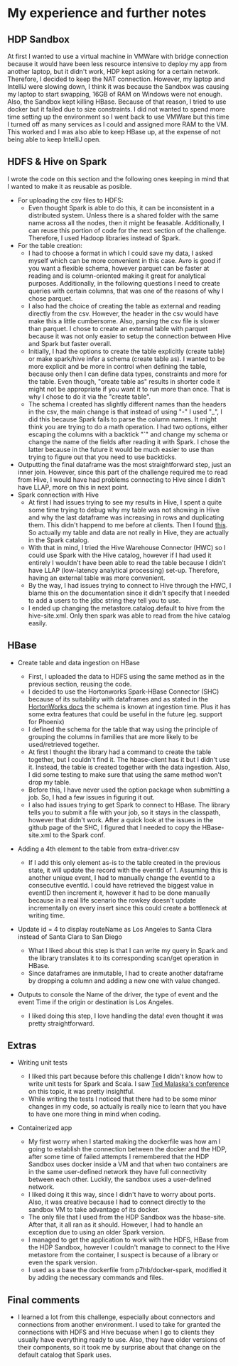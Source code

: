 # My experience and further notes

## HDP Sandbox

At first I wanted to use a virtual machine in VMWare with bridge connection because it would have been less resource intensive to deploy my app from another laptop, but it didn't work, HDP kept asking for a certain network. Therefore, I decided to keep the NAT connection. However, my laptop and IntelliJ were slowing down, I think it was because the Sandbox was causing my laptop to start swapping, 16GB of RAM on Windows were not enough. 
Also, the Sandbox kept killing HBase. Because of that reason, I tried to use docker but it failed due to size constraints.
I did not wanted to spend more time setting up the environment so I went back to use VMWare but this time I turned off as many services as I could and assigned more RAM to the VM. This worked and I was also able to keep HBase up, at the expense of not being able to keep IntelliJ open.


## HDFS & Hive on Spark
I wrote the code on this section and the following ones keeping in mind that I wanted to make it as reusable as posible.

- For uploading the csv files to HDFS:
    - Even thought Spark is able to do this, it can be inconsistent in a distributed system. Unless there is a shared folder with the same name across all the nodes, then it might be feasable. Additionally, I can reuse this portion of code for the next section of the challenge. Therefore, I used Hadoop libraries instead of Spark.
-  For the table creation:
    - I had to choose a format in which I could save my data, I asked myself which can be more convenient in this case. Avro is good if you want a flexible schema, however parquet can be faster at reading and is column-oriented making it great for analytical purposes. Additionally, in the following questions I need to create queries with certain columns, that was one of the reasons of why I chose parquet.
    - I also had the choice of creating the table as external and reading directly from the csv. However, the header in the csv would have make this a little cumbersome. Also, parsing the csv file is slower than parquet. I chose to create an external table with parquet because it was not only easier to setup the connection between Hive and Spark but faster overall.
    - Initially, I had the options to create the table explicitly (create table) or make spark/hive infer a schema (create table as). I wanted to be more explicit and be more in control when defining the table, because only then I can define data types, constraints and more for the table. Even though, "create table as" results in shorter code it might not be appropriate if you want it to run more than once. That is why I chose to do it via the "create table".
    - The schema I created has slightly different names than the headers in the csv, the main change is that instead of using "-" I used "_", I did this because Spark fails to parse the column names. It might think you are trying to do a math operation. I had two options, either escaping the columns with a backtick "`" and change my schema or change the name of the fields after reading it with Spark. I chose the latter because in the future it would be much easier to use than trying to figure out that you need to use backticks.
- Outputting the final dataframe was the most straightforward step, just an inner join. However, since this part of the challenge required me to read from Hive, I would have had problems connecting to Hive since I didn't have LLAP, more on this in next point.
- Spark connection with Hive
    - At first I had issues trying to see my results in Hive, I spent a quite some time trying to debug why my table was not showing in Hive and why the last dataframe was increasing in rows and duplicating them. This didn't happend to me before at clients. Then I found [this](https://docs.cloudera.com/HDPDocuments/HDP3/HDP-3.1.0/integrating-hive/content/hive_hivewarehousesession_api_operations.html). So actually my table and data are not really in Hive, they are actually in the Spark catalog. 
    - With that in mind, I tried the Hive Warehouse Connector (HWC) so I could use Spark with the Hive catalog, however if I had used it entirely I wouldn't have been able to read the table because I didn't have LLAP (low-latency analytical processing) set-up. Therefore, having an external table was more convenient.
    - By the way, I had issues trying to connect to Hive through the HWC, I blame this on the documentation since it didn't specify that I needed to add a users to the jdbc string they tell you to use.
    - I ended up changing the metastore.catalog.default to hive from the hive-site.xml. Only then spark was able to read from the hive catalog easily.

## HBase

- Create table and data ingestion on HBase
    - First, I uploaded the data to HDFS using the same method as in the previous section, reusing the code.
    - I decided to use the Hortonworks Spark-HBase Connector (SHC) because of its suitability with dataframes and as stated in the [HortonWorks docs](https://docs.cloudera.com/HDPDocuments/HDP3/HDP-3.1.0/developing-spark-applications/content/selecting_a_connector.html) the schema is known at ingestion time. Plus it has some extra features that could be useful in the future (eg. support for Phoenix)
    - I defined the schema for the table that way using the principle of grouping the columns in families that are more likely to be used/retrieved together. 
    - At first I thought the library had a command to create the table together, but I couldn't find it. The hbase-client has it but I didn't use it. Instead, the table is created together with the data ingestion. Also, I did some testing to make sure that using the same method won't drop my table.
    - Before this, I have never used the option package when submitting a job. So, I had a few issues in figuring it out.
    - I also had issues trying to get Spark to connect to HBase. The library tells you to submit a file with your job, so it stays in the classpath, however that didn't work. After a quick look at the issues in the github page of the SHC, I figured that I needed to copy the HBase-site.xml to the Spark conf. 

- Adding a 4th element to the table from extra-driver.csv
    - If I add this only element as-is to the table created in the previous state, it will update the record with the eventId of 1. Assuming this is another unique event, I had to manually change the eventId to a consecutive eventId. I could have retrieved the biggest value in eventID then increment it, however it had to be done manually because in a real life scenario the rowkey doesn't update incrementally on every insert since this could create a bottleneck at writing time.
- Update id = 4 to display routeName as Los Angeles to Santa Clara instead of Santa Clara to San Diego
    - What I liked about this step is that I can write my query in Spark and the library translates it to its corresponding scan/get operation in HBase.
    - Since dataframes are inmutable, I had to create another dataframe by dropping a column and adding a new one with value changed.
- Outputs to console the Name of the driver, the type of event and the event Time if the origin or destination is Los Angeles.
    - I liked doing this step, I love handling the data! even thought it was pretty straightforward.


## Extras
- Writing unit tests
    - I liked this part because before this challenge I didn't know how to write unit tests for Spark and Scala. I saw [Ted Malaska's conference](https://www.youtube.com/watch?v=4U9Me6shpno) on this topic, it was pretty insightful.
    - While writing the tests I noticed that there had to be some minor changes in my code, so actually is really nice to learn that you have to have one more thing in mind when coding. 
    
- Containerized app
    - My first worry when I started making the dockerfile was how am I going to establish the connection between the docker and the HDP, after some time of failed attempts I remembered that the HDP Sandbox uses docker inside a VM and that when two containers are in the same user-defined network they have full connectivity between each other. Luckily, the sandbox uses a user-defined network.
    - I liked doing it this way, since I didn't have to worry about ports. Also, it was creative because I had to connect directly to the sandbox VM to take advantage of its docker.
    - The only file that I used from the HDP Sandbox was the hbase-site. After that, it all ran as it should. However, I had to handle an exception due to using an older Spark version.
    - I managed to get the application to work with the HDFS, HBase from the HDP Sandbox, however I couldn't manage to connect to the Hive metastore from the container, I suspect is because of a library or even the spark version.
    - I used as a base the dockerfile from p7hb/docker-spark, modified it by adding the necessary commands and files.

## Final comments

- I learned a lot from this challenge, especially about connectors and connections from another environment. I used to take for granted the connections with HDFS and Hive becuase when I go to clients they usually have everything ready to use. Also, they have older versions of their components, so it took me by surprise about that change on the default catalog that Spark uses.